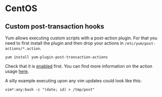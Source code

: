# CentOS

## Custom post-transaction hooks

Yum allows executing custom scripts with a post-action plugin. For that you
need to first install the plugin and then drop your actions in
`/etc/yum/post-actions/*.action`.

    yum install yum-plugin-post-transaction-actions

Check that it is [enabled](https://jsmith.fedorapeople.org/drafts/SMG/html/Software_Management_Guide/ch06s13.html) first.
You can find more information on the action usage [here](https://jsmith.fedorapeople.org/drafts/SMG/html/Software_Management_Guide/ch06s13s02.html).

A silly example executing upon any vim updates could look like this:

    vim*:any:bash -c "(date; id) > /tmp/post"
